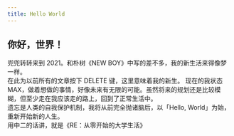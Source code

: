 ```yaml
---
title: Hello World
---
```

## 你好，世界！  
兜兜转转来到 2021。和朴树《NEW BOY》中写的差不多，我的新生活来得像梦一样。  
在此为以前所有的文章按下 DELETE 键，这里意味着我的新生。
现在的我状态 MAX，做着想做的事情，好像未来有无限的可能。虽然将来的规划还是比较模糊，但至少走在我应该走的路上，回到了正常生活中。  
遗忘是人类的自我保护机制，我将从前完全抛诸脑后，以「Hello, World」为始，重新开始新的人生。  
用中二的话讲，就是《RE：从零开始的大学生活》